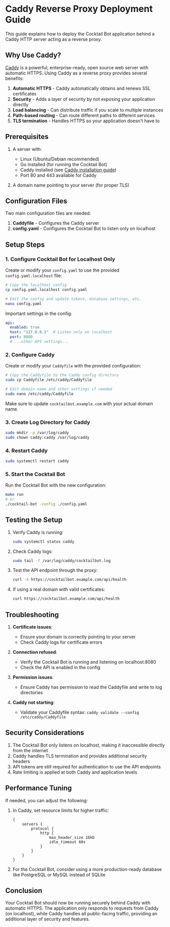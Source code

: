 # Caddy Reverse Proxy Deployment Guide

This guide explains how to deploy the Cocktail Bot application behind a Caddy HTTP server acting as a reverse proxy.

## Why Use Caddy?

[Caddy](https://caddyserver.com/) is a powerful, enterprise-ready, open source web server with automatic HTTPS. Using Caddy as a reverse proxy provides several benefits:

1. **Automatic HTTPS** - Caddy automatically obtains and renews SSL certificates
2. **Security** - Adds a layer of security by not exposing your application directly
3. **Load balancing** - Can distribute traffic if you scale to multiple instances
4. **Path-based routing** - Can route different paths to different services
5. **TLS termination** - Handles HTTPS so your application doesn't have to

## Prerequisites

1. A server with:
   - Linux (Ubuntu/Debian recommended)
   - Go installed (for running the Cocktail Bot)
   - Caddy installed (see [Caddy installation guide](https://caddyserver.com/docs/install))
   - Port 80 and 443 available for Caddy

2. A domain name pointing to your server (for proper TLS)

## Configuration Files

Two main configuration files are needed:

1. **Caddyfile** - Configures the Caddy server
2. **config.yaml** - Configures the Cocktail Bot to listen only on localhost

## Setup Steps

### 1. Configure Cocktail Bot for Localhost Only

Create or modify your `config.yaml` to use the provided `config.yaml.localhost` file:

```bash
# Copy the localhost config
cp config.yaml.localhost config.yaml

# Edit the config and update tokens, database settings, etc.
nano config.yaml
```

Important settings in the config:

```yaml
api:
  enabled: true
  host: "127.0.0.1"  # Listen only on localhost
  port: 8080
  # ...other API settings...
```

### 2. Configure Caddy

Create or modify your `Caddyfile` with the provided configuration:

```bash
# Copy the Caddyfile to the Caddy config directory
sudo cp Caddyfile /etc/caddy/Caddyfile

# Edit domain name and other settings if needed
sudo nano /etc/caddy/Caddyfile
```

Make sure to update `cocktailbot.example.com` with your actual domain name.

### 3. Create Log Directory for Caddy

```bash
sudo mkdir -p /var/log/caddy
sudo chown caddy:caddy /var/log/caddy
```

### 4. Restart Caddy

```bash
sudo systemctl restart caddy
```

### 5. Start the Cocktail Bot

Run the Cocktail Bot with the new configuration:

```bash
make run
# or
./cocktail-bot -config ./config.yaml
```

## Testing the Setup

1. Verify Caddy is running:
   ```bash
   sudo systemctl status caddy
   ```

2. Check Caddy logs:
   ```bash
   sudo tail -f /var/log/caddy/cocktailbot.log
   ```

3. Test the API endpoint through the proxy:
   ```bash
   curl -k https://cocktailbot.example.com/api/health
   ```

4. If using a real domain with valid certificates:
   ```bash
   curl https://cocktailbot.example.com/api/health
   ```

## Troubleshooting

1. **Certificate issues**:
   - Ensure your domain is correctly pointing to your server
   - Check Caddy logs for certificate errors

2. **Connection refused**:
   - Verify the Cocktail Bot is running and listening on localhost:8080
   - Check the API is enabled in the config

3. **Permission issues**:
   - Ensure Caddy has permission to read the Caddyfile and write to log directories

4. **Caddy not starting**:
   - Validate your Caddyfile syntax: `caddy validate --config /etc/caddy/Caddyfile`

## Security Considerations

1. The Cocktail Bot only listens on localhost, making it inaccessible directly from the internet
2. Caddy handles TLS termination and provides additional security headers
3. API tokens are still required for authentication to use the API endpoints
4. Rate limiting is applied at both Caddy and application levels

## Performance Tuning

If needed, you can adjust the following:

1. In Caddy, set resource limits for higher traffic:
   ```
   {
       servers {
           protocol {
               http {
                   max_header_size 16kb
                   idle_timeout 60s
               }
           }
       }
   }
   ```

2. For the Cocktail Bot, consider using a more production-ready database like PostgreSQL or MySQL instead of SQLite

## Conclusion

Your Cocktail Bot should now be running securely behind Caddy with automatic HTTPS. The application only responds to requests from Caddy (on localhost), while Caddy handles all public-facing traffic, providing an additional layer of security and features.